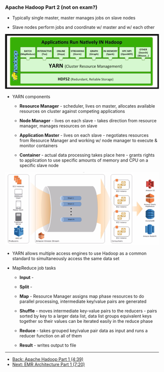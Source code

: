 ### Apache Hadoop Part 2 (not on exam?)

* Typically single master, master manages jobs on slave nodes

* Slave nodes perform jobs and coordinate w/ master and w/ each other

![image alt text](../images/YARN.png)

* YARN components

    * **Resource Manager** - scheduler, lives on master, allocates available resources on cluster against competing applications

    * **Node Manager** - lives on each slave - takes direction from resource manager, manages resources on slave

    * **Application Master** - lives on each slave - negotiates resources from Resource Manager and working w/ node manager to execute & monitor containers

    * **Container** - actual data processing takes place here - grants rights to application to use specific amounts of memory and CPU on a specific slave node

![image alt text](../images/domain3_0.png)

* YARN allows multiple access engines to use Hadoop as a common standard to simultaneously access the same data set

* MapReduce job tasks

    * **Input** - 

    * **Split** - 

    * **Map** - Resource Manager assigns map phase resources to do parallel processing, intermediate key/value pairs are generated

    * **Shuffle** - moves intermediate key-value pairs to the reducers - pairs sorted by key to a larger data list, data list groups equivalent keys together so their values can be iterated easily in the reduce phase

    * **Reduce** - takes grouped key/value pair data as input and runs a reducer function on all of them

    * **Result** - writes output to file

---

* [Back: Apache Hadoop Part 1 (4:39)](EMR_Apache_Hadoop_Part_1.md)
* [Next: EMR Architecture Part 1 (7:20)](EMR_Architecture_Part_1.md)
